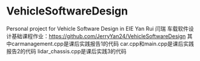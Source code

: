 # VehicleSoftwareDesign
Personal project for Vehicle Software Design in EIE
Yan Rui 闫瑞 车载软件设计基础课程作业：https://github.com/JerryYan24/VehicleSoftwareDesign 
其中carmanagement.cpp是课后实践报告1的代码
car.cpp和main.cpp是课后实践报告2的代码
lidar_chassis.cpp是课后实践3的代码
